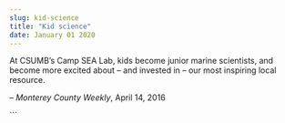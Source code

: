 ```yaml
---
slug: kid-science
title: "Kid science"
date: January 01 2020
---
```


 
<p>
  At CSUMB’s Camp SEA Lab, kids become junior marine scientists, and become more
  excited about – and invested in – our most inspiring local resource.
</p>
<p>– <em>Monterey County Weekly</em>, April 14, 2016</p>
```
